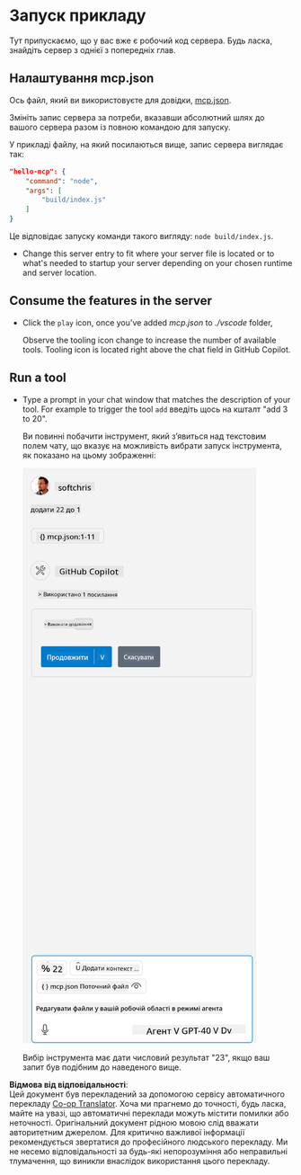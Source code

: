 <!--
CO_OP_TRANSLATOR_METADATA:
{
  "original_hash": "a91ca54debdfb015649e4786545694b3",
  "translation_date": "2025-06-17T16:41:29+00:00",
  "source_file": "03-GettingStarted/04-vscode/solution/README.md",
  "language_code": "uk"
}
-->
# Запуск прикладу

Тут припускаємо, що у вас вже є робочий код сервера. Будь ласка, знайдіть сервер з однієї з попередніх глав.

## Налаштування mcp.json

Ось файл, який ви використовуєте для довідки, [mcp.json](../../../../../03-GettingStarted/04-vscode/solution/mcp.json).

Змініть запис сервера за потреби, вказавши абсолютний шлях до вашого сервера разом із повною командою для запуску.

У прикладі файлу, на який посилаються вище, запис сервера виглядає так:

```json
"hello-mcp": {
    "command": "node",
    "args": [
        "build/index.js"
    ]
}
```

Це відповідає запуску команди такого вигляду: `node build/index.js`.

- Change this server entry to fit where your server file is located or to what's needed to startup your server depending on your chosen runtime and server location.

## Consume the features in the server

- Click the `play` icon, once you've added *mcp.json* to *./vscode* folder,

    Observe the tooling icon change to increase the number of available tools. Tooling icon is located right above the chat field in GitHub Copilot.

## Run a tool

- Type a prompt in your chat window that matches the description of your tool. For example to trigger the tool `add` введіть щось на кшталт "add 3 to 20".

    Ви повинні побачити інструмент, який з’явиться над текстовим полем чату, що вказує на можливість вибрати запуск інструмента, як показано на цьому зображенні:

    ![VS Code indicating it wanting to run a tool](../../../../../translated_images/vscode-agent.d5a0e0b897331060518fe3f13907677ef52b879db98c64d68a38338608f3751e.uk.png)

    Вибір інструмента має дати числовий результат "23", якщо ваш запит був подібним до наведеного вище.

**Відмова від відповідальності**:  
Цей документ був перекладений за допомогою сервісу автоматичного перекладу [Co-op Translator](https://github.com/Azure/co-op-translator). Хоча ми прагнемо до точності, будь ласка, майте на увазі, що автоматичні переклади можуть містити помилки або неточності. Оригінальний документ рідною мовою слід вважати авторитетним джерелом. Для критично важливої інформації рекомендується звертатися до професійного людського перекладу. Ми не несемо відповідальності за будь-які непорозуміння або неправильні тлумачення, що виникли внаслідок використання цього перекладу.